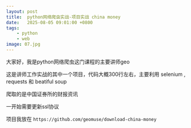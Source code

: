 ```yaml
---
layout: post
title:  python网络爬虫实战-项目实战 china money
date:   2025-08-05 09:01:00 +0800
tags: 
    - python
    - web
image: 07.jpg
---
```


大家好，我是python网络爬虫这门课程的主要讲师geo

这是讲师工作实战的其中一个项目，代码大概300行左右，主要利用 selenium , requests 和 beatiful soup

爬取的是中国证券所的财报资讯

一开始需要更新ssl协议

项目我放在 `https://github.com/geomuse/download-china-money`


